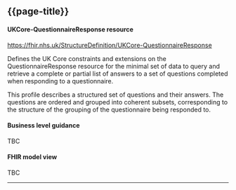 ## {{page-title}}
#### UKCore-QuestionnaireResponse resource

https://fhir.nhs.uk/StructureDefinition/UKCore-QuestionnaireResponse

Defines the UK Core constraints and extensions on the QuestionnaireResponse resource for the minimal set of data to query and retrieve a complete or partial list of answers to a set of questions completed when responding to a questionnaire.

This profile describes a structured set of questions and their answers. The questions are ordered and grouped into coherent subsets, corresponding to the structure of the grouping of the questionnaire being responded to.

#### Business level guidance

TBC

#### FHIR model view

TBC

<hr>